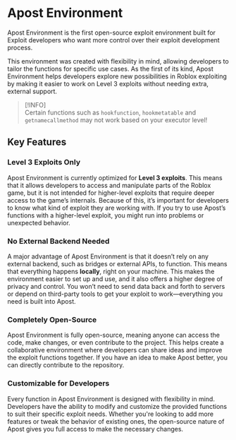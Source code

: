 # Apost Environment

Apost Environment is the first open-source exploit environment built for Exploit developers who want more control over their exploit development process.

This environment was created with flexibility in mind, allowing developers to tailor the functions for specific use cases. As the first of its kind, Apost Environment helps developers explore new possibilities in Roblox exploiting by making it easier to work on Level 3 exploits without needing extra, external support.

> [!INFO]  
> Certain functions such as `hookfunction`, `hookmetatable` and `getnamecallmethod` may not work based on your executor level!

## Key Features

### Level 3 Exploits Only
Apost Environment is currently optimized for **Level 3 exploits**. This means that it allows developers to access and manipulate parts of the Roblox game, but it is not intended for higher-level exploits that require deeper access to the game’s internals. Because of this, it’s important for developers to know what kind of exploit they are working with. If you try to use Apost’s functions with a higher-level exploit, you might run into problems or unexpected behavior.

### No External Backend Needed
A major advantage of Apost Environment is that it doesn’t rely on any external backend, such as bridges or external APIs, to function. This means that everything happens **locally**, right on your machine. This makes the environment easier to set up and use, and it also offers a higher degree of privacy and control. You won’t need to send data back and forth to servers or depend on third-party tools to get your exploit to work—everything you need is built into Apost.

### Completely Open-Source
Apost Environment is fully open-source, meaning anyone can access the code, make changes, or even contribute to the project. This helps create a collaborative environment where developers can share ideas and improve the exploit functions together. If you have an idea to make Apost better, you can directly contribute to the repository.

### Customizable for Developers
Every function in Apost Environment is designed with flexibility in mind. Developers have the ability to modify and customize the provided functions to suit their specific exploit needs. Whether you're looking to add more features or tweak the behavior of existing ones, the open-source nature of Apost gives you full access to make the necessary changes.
